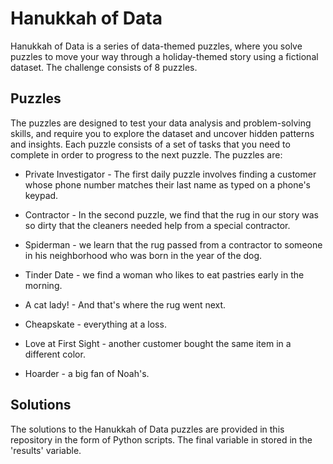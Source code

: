 # Hanukkah of Data

Hanukkah of Data is a series of data-themed puzzles, where you solve puzzles to move your way through a holiday-themed story using a fictional dataset. The challenge consists of 8 puzzles.

## Puzzles

The puzzles are designed to test your data analysis and problem-solving skills, and require you to explore the dataset and uncover hidden patterns and insights. Each puzzle consists of a set of tasks that you need to complete in order to progress to the next puzzle. The puzzles are:

* Private Investigator - The first daily puzzle involves finding a customer whose phone number matches their last name as typed on a phone's keypad.

* Contractor - In the second puzzle, we find that the rug in our story was so dirty that the cleaners needed help from a special contractor.

* Spiderman - we learn that the rug passed from a contractor to someone in his neighborhood who was born in the year of the dog.

* Tinder Date - we find a woman who likes to eat pastries early in the morning.

* A cat lady! - And that's where the rug went next.

* Cheapskate - everything at a loss.

* Love at First Sight - another customer bought the same item in a different color.

* Hoarder - a big fan of Noah's.

## Solutions

The solutions to the Hanukkah of Data  puzzles are provided in this repository in the form of Python scripts. The final variable in stored in the 'results' variable.



